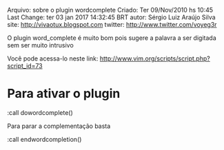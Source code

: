Arquivo: sobre o plugin wordcomplete
Criado: Ter 09/Nov/2010 hs 10:45
Last Change: ter 03 jan 2017 14:32:45 BRT
autor: Sérgio Luiz Araújo Silva
site: http://vivaotux.blogspot.com
twitter: http://www.twitter.com/voyeg3r

O plugin word_complete é muito bom pois sugere a palavra a ser
digitada sem ser muito intrusivo

Você pode acessa-lo neste link:
http://www.vim.org/scripts/script.php?script_id=73

# Para ativar o plugin 

 :call dowordcomplete()

 Para parar a complementação basta

 :call endwordcompletion()

